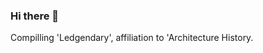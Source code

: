 ### Hi there 👋

<!--
**Apostles1/Apostles1** is a ✨ _special_ ✨ repository because its `README.md` (this file) appears on your GitHub profile.

Here are some ideas to get you started:Looking to stage my project through website. let us now employ the feel of our intuition. 

- 🔭 I’m currently working on ...Empiric creation geneology
- 🌱 I’m currently learning ...Implimentation of project and creation geneology for profit.
- 👯 I’m looking to collaborate on ...'authentic', empiric creation geneology 'Empire'. 
- 🤔 I’m looking for help with ...back taxes.
- 💬 Ask me about ...Intuition and layout with 'Enterprise geneologic policy's.
- 📫 How to reach me: ...
- 😄 Pronouns: ...Creation geneology, 'Pious nation'. 
- ⚡ Fun fact: ...Parrallel New world.[Demographic Infographics by Slidesgo [Autosaved] [Autosaved].pptx](https://github.com/Apostles1/Apostles1/files/9738067/Demographic.Infographics.by.Slidesgo.Autosaved.Autosaved.pptx)
 
-->
Compilling 'Ledgendary', affiliation to 'Architecture History. 
